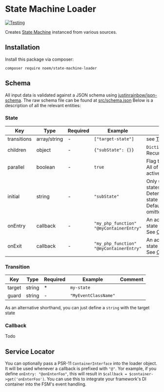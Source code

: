 # State Machine Loader
[![Testing](https://github.com/NoemPHP/state-machine-loader/actions/workflows/testing.yml/badge.svg)](https://github.com/NoemPHP/state-machine-loader/actions/workflows/testing.yml)

Creates [State Machine](https://noemphp.github.io/state-machine/) instanced from various sources.

## Installation
Install this package via composer:

`composer require noem/state-machine-loader`

## Schema

All input data is validated against a JSON schema using [justinrainbow/json-schema](https://github.com/justinrainbow/json-schema).
The raw schema file can be found at [src/schema.json](../src/schema.json)
Below is a description of all the relevant entities:
### State
|Key|Type|Required|Example|Comment  |
|---|---|---|---|---|
|transitions|array/string| - | `["target-state"]`| see [Transition](#transition)  |
|children|object| - |`{"subState": {}}`| `Dictionary<string,State>`. Recursion |
|parallel|boolean| - |`true`| Flag this state as parallel.<br>All of its children will be active at the same time  |
|initial|string| - | `"subState"` | Only used for hierarchical states.<br>Determines which child state is initially active.<br> Defaults to the first child if omitted|
|onEntry|callback| - | `"my_php_function"`<br>`"@myContainerEntry"` | An action to run when this state is entered. <br>See [Callback](#callback)   |
|onExit|callback| - | `"my_php_function"`<br>`"@myContainerEntry"` | An action to run when this state is exited. <br>See [Callback](#callback)   |



### Transition

|Key|Type|Required|Example|Comment  |
|---|---|---|---|---|
|target|string| * | `my-state` |   |
|guard|string| - |`"MyEventClassName"`|   |

As an alternative shorthand, you can just define a `string` with the target state

### Callback

Todo

## Service Locator
You can optionally pass a PSR-11 `ContainerInterface` into the loader object. It will be used whenever a callback is prefixed with `"@"`.
Yor example, if you define `onEntry: "@onEnterFoo"`, this will result in `$callback = $container->get('onEnterFoo')`.
You can use this to integrate your framework's DI container into the FSM's event handling.
